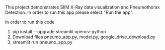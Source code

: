 
This project demonstrates SIIM X-Ray data visualization and Pneumothorax Detection.
In order to run this app please select "Run the app".

In order to run this code

1. pip install --upgrade streamlit opencv-python
2. Download files pneumo_app.py, model.py, google_drive_download.py
3. streamlit run pneumo_app.py





